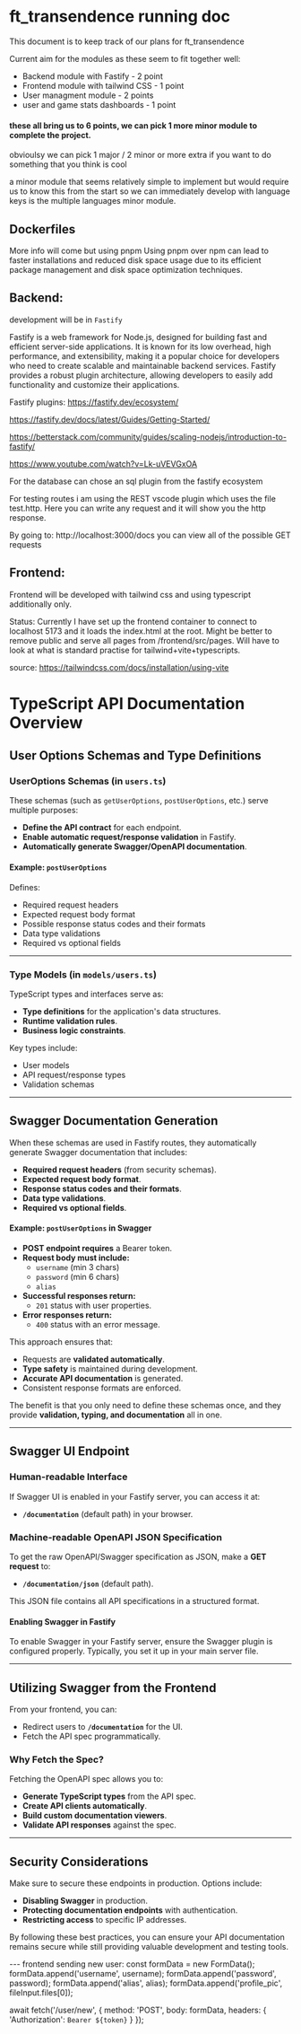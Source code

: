 # ft_transendence running doc

This document is to keep track of our plans for ft_transendence

Current aim for the modules as these seem to fit together well:
- Backend module with Fastify - 2 point
- Frontend module with tailwind CSS - 1 point
- User managment module - 2 points
- user and game stats dashboards - 1 point

#### these all bring us to 6 points, we can pick 1 more minor module to complete the project.
obvioulsy we can pick 1 major / 2 minor or more extra if you want to do something that you think is cool

a minor module that seems relatively simple to implement but would require us to know this from the start so we can immediately develop with language keys is the multiple languages minor module.

## Dockerfiles

More info will come but using pnpm 
Using pnpm over npm can lead to faster installations and reduced disk space usage due to its efficient package management and disk space optimization techniques.


## Backend:

development will be in `Fastify`

Fastify is a web framework for Node.js, designed for building fast and efficient server-side applications. It is known for its low overhead, high performance, and extensibility, making it a popular choice for developers who need to create scalable and maintainable backend services. Fastify provides a robust plugin architecture, allowing developers to easily add functionality and customize their applications.

Fastify plugins:
https://fastify.dev/ecosystem/

https://fastify.dev/docs/latest/Guides/Getting-Started/

https://betterstack.com/community/guides/scaling-nodejs/introduction-to-fastify/

https://www.youtube.com/watch?v=Lk-uVEVGxOA



For the database can chose an sql plugin from the fastify ecosystem


For testing routes i am using the REST vscode plugin which uses the file test.http. Here you can write any request and it will show you the http response.


By going to:
http://localhost:3000/docs 
you can view all of the possible GET requests






## Frontend:

Frontend will be developed with tailwind css and using typescript additionally only.

Status: Currently I have set up the frontend container to connect to localhost 5173 and it loads the index.html at the root. Might be better to remove public and serve all pages from /frontend/src/pages. Will have to look at what is standard practise for tailwind+vite+typescripts. 

source: https://tailwindcss.com/docs/installation/using-vite


# TypeScript API Documentation Overview

## User Options Schemas and Type Definitions

### UserOptions Schemas (in `users.ts`)
These schemas (such as `getUserOptions`, `postUserOptions`, etc.) serve multiple purposes:

- **Define the API contract** for each endpoint.
- **Enable automatic request/response validation** in Fastify.
- **Automatically generate Swagger/OpenAPI documentation**.

#### Example: `postUserOptions`
Defines:
- Required request headers
- Expected request body format
- Possible response status codes and their formats
- Data type validations
- Required vs optional fields

---

### Type Models (in `models/users.ts`)
TypeScript types and interfaces serve as:

- **Type definitions** for the application's data structures.
- **Runtime validation rules**.
- **Business logic constraints**.

Key types include:
- User models
- API request/response types
- Validation schemas

---

## Swagger Documentation Generation

When these schemas are used in Fastify routes, they automatically generate Swagger documentation that includes:

- **Required request headers** (from security schemas).
- **Expected request body format**.
- **Response status codes and their formats**.
- **Data type validations**.
- **Required vs optional fields**.

#### Example: `postUserOptions` in Swagger
- **POST endpoint requires** a Bearer token.
- **Request body must include:**
  - `username` (min 3 chars)
  - `password` (min 6 chars)
  - `alias`
- **Successful responses return:**
  - `201` status with user properties.
- **Error responses return:**
  - `400` status with an error message.

This approach ensures that:
- Requests are **validated automatically**.
- **Type safety** is maintained during development.
- **Accurate API documentation** is generated.
- Consistent response formats are enforced.

The benefit is that you only need to define these schemas once, and they provide **validation, typing, and documentation** all in one.

---

## Swagger UI Endpoint

### Human-readable Interface
If Swagger UI is enabled in your Fastify server, you can access it at:
- **`/documentation`** (default path) in your browser.

### Machine-readable OpenAPI JSON Specification
To get the raw OpenAPI/Swagger specification as JSON, make a **GET request** to:
- **`/documentation/json`** (default path).

This JSON file contains all API specifications in a structured format.

#### Enabling Swagger in Fastify
To enable Swagger in your Fastify server, ensure the Swagger plugin is configured properly. Typically, you set it up in your main server file.

---

## Utilizing Swagger from the Frontend

From your frontend, you can:
- Redirect users to **`/documentation`** for the UI.
- Fetch the API spec programmatically.

### Why Fetch the Spec?
Fetching the OpenAPI spec allows you to:
- **Generate TypeScript types** from the API spec.
- **Create API clients automatically**.
- **Build custom documentation viewers**.
- **Validate API responses** against the spec.

---

## Security Considerations

Make sure to secure these endpoints in production. Options include:
- **Disabling Swagger** in production.
- **Protecting documentation endpoints** with authentication.
- **Restricting access** to specific IP addresses.

By following these best practices, you can ensure your API documentation remains secure while still providing valuable development and testing tools.


--- frontend sending new user:
const formData = new FormData();
formData.append('username', username);
formData.append('password', password);
formData.append('alias', alias);
formData.append('profile_pic', fileInput.files[0]);

await fetch('/user/new', {
    method: 'POST',
    body: formData,
    headers: {
        'Authorization': `Bearer ${token}`
    }
});